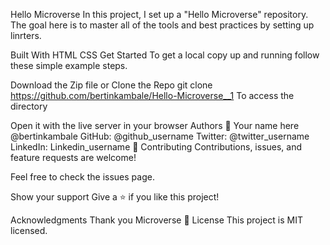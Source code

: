 Hello Microverse
In this project, I set up a "Hello Microverse" repository. The goal here is to master all of the tools and best practices by setting up linrters.

Built With
HTML
CSS
Get Started
To get a local copy up and running follow these simple example steps.

Download the Zip file or Clone the Repo
git clone https://github.com/bertinkambale/Hello-Microverse__1
To access the directory

Open it with the live server in your browser
Authors
👤 Your name here
 @bertinkambale
GitHub: @github_username
Twitter: @twitter_username
LinkedIn: Linkedin_username
🤝 Contributing
Contributions, issues, and feature requests are welcome!

Feel free to check the issues page.

Show your support
Give a ⭐️ if you like this project!

Acknowledgments
Thank you Microverse
📝 License
This project is MIT licensed.
